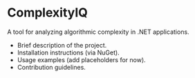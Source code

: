 # ComplexityIQ
A tool for analyzing algorithmic complexity in .NET applications.

- Brief description of the project.
- Installation instructions (via NuGet).
- Usage examples (add placeholders for now).
- Contribution guidelines.
